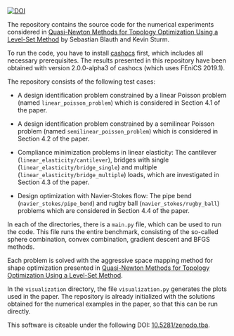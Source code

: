 [![DOI](https://zenodo.org/badge/DOI/tba/zenodo.tba.svg)](https://doi.org/tba/zenodo.tba)



The repository contains the source code for the numerical experiments considered
in [Quasi-Newton Methods for Topology Optimization Using a Level-Set Method](arxiv_tba) by Sebastian Blauth and Kevin Sturm.

To run the code, you have to install [cashocs](https://cashocs.readthedocs.io/)
first, which includes all necessary prerequisites. The results presented in this
repository have been obtained with version 2.0.0-alpha3 of cashocs (which uses FEniCS 2019.1).

The repository consists of the following test cases:

- A design identification problem constrained by a linear Poisson problem (named `linear_poisson_problem`) which is considered in Section 4.1 of the paper.

- A design identification problem constrained by a semilinear Poisson problem (named `semilinear_poisson_problem`) which is considered in Section 4.2 of the paper.

- Compliance minimization problems in linear elasticity: The cantilever (`linear_elasticity/cantilever`), bridges with single (`linear_elasticity/bridge_single`) and multiple (`linear_elasticity/bridge_multiple`) loads, which are investigated in Section 4.3 of the paper.

- Design optimization with Navier-Stokes flow: The pipe bend (`navier_stokes/pipe_bend`) and rugby ball (`navier_stokes/rugby_ball`) problems which are considered in Section 4.4 of the paper.


In each of the directories, there is a `main.py` file, which can be used to run the code. This file runs the entire benchmark, consisting of the so-called sphere combination, convex combination, gradient descent and BFGS methods.

Each problem is solved with the aggressive space mapping method for shape optimization presented in [Quasi-Newton Methods for Topology Optimization Using a Level-Set Method](arxiv_tba).

In the `visualization` directory, the file `visualization.py` generates the plots used in the paper. The repository is already initialized with the solutions obtained for the numerical examples in the paper, so that this can be run directly.

This software is citeable under the following DOI: [10.5281/zenodo.tba](https://doi.org/10.5281/zenodo.tba).

